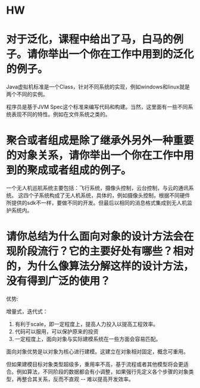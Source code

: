 # HW

# 对于泛化，课程中给出了马，白马的例子。请你举出一个你在工作中用到的泛化的例子。

Java虚拟机标准是一个Class，针对不同系统的实现，例如windows和linux就是两个不同的实例。

程序员是基于JVM Spec这个标准来编写代码和构建。当然，这里面有一些不同系统表现不同的特性。例如在文件系统之类的。

# 聚合或者组成是除了继承外另外一种重要的对象关系，请你举出一个你在工作中用到的聚成或者组成的例子。

一个无人机巡航系统主要包括：飞行系统，摄像头控制，云台控制，与云的通讯系统。
这四个子系统构成了无人机系统，具体的，例如摄像头控制，根据不同硬件所提供的sdk不一样，要做不同的开发。但最后以相同的消息格式集成到无人机监护系统内。

# 请你总结为什么面向对象的设计方法会在现阶段流行？它的主要好处有哪些？相对的，为什么像算法分解这样的设计方法，没有得到广泛的使用？

优势:

增量式，迭代式：

1. 有利于scale，即一定程度上，提高人力投入以提高工程效率。
2. 代码可以服用，可以保护原来的投资
3. 一定程度上，面向对象与实际建模系统在一些方面会容易匹配。

面向对象优势是以对象为核心进行建模。这建立在对象相对固定，概念可重用。

但如果建模目标对象类型超级多，重用率不高，基于流程或者其他模型将会更适合。例如算法，不同阶段的数据都会有小调整，如果强行先定义各个步骤的对象类型，再整合其关系，反而不直观 -- 难以提高开发效率。


